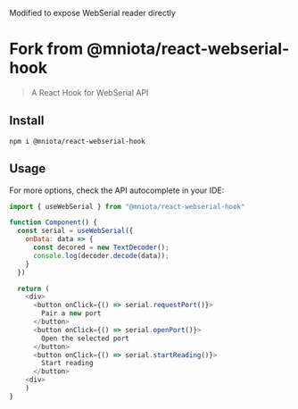 Modified to expose WebSerial reader directly

# Fork from @mniota/react-webserial-hook

> A React Hook for WebSerial API

## Install

```
npm i @mniota/react-webserial-hook
```

## Usage

For more options, check the API autocomplete in your IDE:

```js
import { useWebSerial } from "@mniota/react-webserial-hook"

function Component() {
  const serial = useWebSerial({
    onData: data => {
      const decored = new TextDecoder();
      console.log(decoder.decode(data));
    }
  })

  return (
    <div>
      <button onClick={() => serial.requestPort()}>
        Pair a new port
      </button>
      <button onClick={() => serial.openPort()}>
        Open the selected port
      </button>
      <button onClick={() => serial.startReading()}>
        Start reading
      </button>
    <div>
    )
}
```
